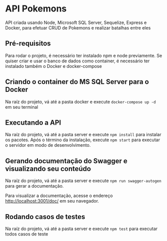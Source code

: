 # API Pokemons

API criada usando Node, Microsoft SQL Server, Sequelize, Express e Docker, para efetuar CRUD de Pokemons e realizar batalhas entre eles

## Pré-requisitos

Para rodar o projeto, é necessário ter instalado npm e node previamente. Se quiser criar e usar o banco de dados como container, é necessário ter instalado também o Docker e docker-compose

## Criando o container do MS SQL Server para o Docker

Na raíz do projeto, vá até a pasta docker e execute `docker-compose up -d` em seu terminal

## Executando a API

Na raíz do projeto, vá até a pasta server e execute `npm install` para instalar os pacotes. Após o término da instalação, execute `npm start` para executar o servidor em modo de desenvolvimento.

## Gerando documentação do Swagger e visualizando seu conteúdo

Na raíz do projeto, vá até a pasta server e execute `npm run swagger-autogen` para gerar a documentação. 

Para visualizar a documentação, acesse o endereço [http://localhost:3001/doc/](http://localhost:3001/doc/) em seu navegador.

## Rodando casos de testes

Na raíz do projeto, vá até a pasta server e execute `npm test` para executar todos casos de teste 
